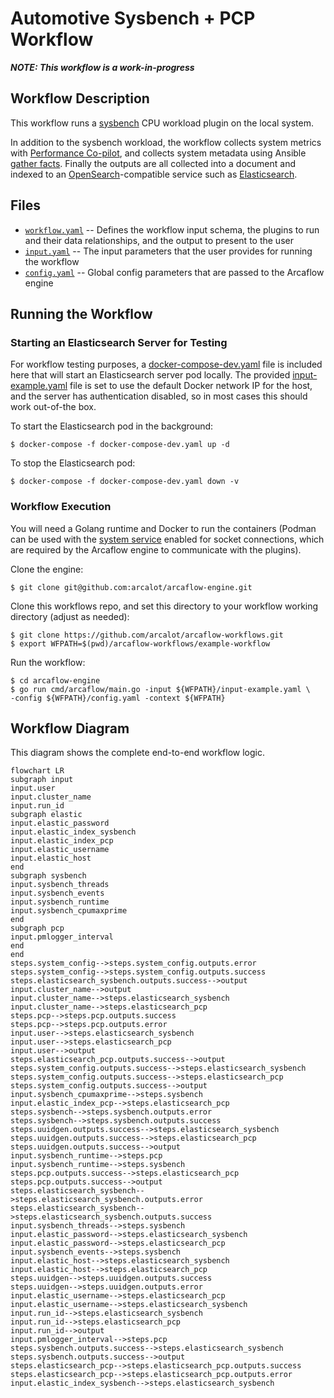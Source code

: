 # Automotive Sysbench + PCP Workflow

***NOTE: This workflow is a work-in-progress***

## Workflow Description

This workflow runs a [sysbench](https://github.com/akopytov/sysbench) CPU workload plugin on the local system.

In addition to the sysbench workload, the workflow collects system metrics with [Performance Co-pilot](https://pcp.io/), and collects system metadata using Ansible [gather facts](https://docs.ansible.com/ansible/latest/collections/ansible/builtin/gather_facts_module.html). Finally the outputs are all collected into a document and indexed to an [OpenSearch](https://opensearch.org/)-compatible service such as [Elasticsearch](https://www.elastic.co/).

## Files

- [`workflow.yaml`](workflow.yaml) -- Defines the workflow input schema, the plugins to run
  and their data relationships, and the output to present to the user
- [`input.yaml`](input-example.yaml) -- The input parameters that the user provides for running
  the workflow
- [`config.yaml`](config.yaml) -- Global config parameters that are passed to the Arcaflow
  engine
                     
## Running the Workflow

### Starting an Elasticsearch Server for Testing

For workflow testing purposes, a [docker-compose-dev.yaml](docker-compose-dev.yaml)
file is included here that will start an Elasticsearch server pod locally. The
provided [input-example.yaml](input-example.yaml) file is set to use the default
Docker network IP for the host, and the server has authentication disabled, so in most cases this should work out-of-the box.

To start the Elasticsearch pod in the background:
```
$ docker-compose -f docker-compose-dev.yaml up -d
```

To stop the Elasticsearch pod:
```
$ docker-compose -f docker-compose-dev.yaml down -v
```

### Workflow Execution

You will need a Golang runtime and Docker to run the containers (Podman can
be used with the [system service](https://docs.podman.io/en/latest/markdown/podman-system-service.1.html)
enabled for socket connections, which are required by the Arcaflow engine to
communicate with the plugins).

Clone the engine:
```
$ git clone git@github.com:arcalot/arcaflow-engine.git
```

Clone this workflows repo, and set this directory to your workflow working directory (adjust as needed):
```
$ git clone https://github.com/arcalot/arcaflow-workflows.git
$ export WFPATH=$(pwd)/arcaflow-workflows/example-workflow
```
 
Run the workflow:
```
$ cd arcaflow-engine
$ go run cmd/arcaflow/main.go -input ${WFPATH}/input-example.yaml \
-config ${WFPATH}/config.yaml -context ${WFPATH}
```

## Workflow Diagram
This diagram shows the complete end-to-end workflow logic.

```mermaid
flowchart LR
subgraph input
input.user
input.cluster_name
input.run_id
subgraph elastic
input.elastic_password
input.elastic_index_sysbench
input.elastic_index_pcp 
input.elastic_username
input.elastic_host
end
subgraph sysbench
input.sysbench_threads
input.sysbench_events
input.sysbench_runtime
input.sysbench_cpumaxprime
end
subgraph pcp
input.pmlogger_interval
end
end
steps.system_config-->steps.system_config.outputs.error
steps.system_config-->steps.system_config.outputs.success
steps.elasticsearch_sysbench.outputs.success-->output
input.cluster_name-->output
input.cluster_name-->steps.elasticsearch_sysbench
input.cluster_name-->steps.elasticsearch_pcp
steps.pcp-->steps.pcp.outputs.success
steps.pcp-->steps.pcp.outputs.error
input.user-->steps.elasticsearch_sysbench
input.user-->steps.elasticsearch_pcp
input.user-->output
steps.elasticsearch_pcp.outputs.success-->output
steps.system_config.outputs.success-->steps.elasticsearch_sysbench
steps.system_config.outputs.success-->steps.elasticsearch_pcp
steps.system_config.outputs.success-->output
input.sysbench_cpumaxprime-->steps.sysbench
input.elastic_index_pcp-->steps.elasticsearch_pcp
steps.sysbench-->steps.sysbench.outputs.error
steps.sysbench-->steps.sysbench.outputs.success
steps.uuidgen.outputs.success-->steps.elasticsearch_sysbench
steps.uuidgen.outputs.success-->steps.elasticsearch_pcp
steps.uuidgen.outputs.success-->output
input.sysbench_runtime-->steps.pcp
input.sysbench_runtime-->steps.sysbench
steps.pcp.outputs.success-->steps.elasticsearch_pcp
steps.pcp.outputs.success-->output
steps.elasticsearch_sysbench-->steps.elasticsearch_sysbench.outputs.error
steps.elasticsearch_sysbench-->steps.elasticsearch_sysbench.outputs.success
input.sysbench_threads-->steps.sysbench
input.elastic_password-->steps.elasticsearch_sysbench
input.elastic_password-->steps.elasticsearch_pcp
input.sysbench_events-->steps.sysbench
input.elastic_host-->steps.elasticsearch_sysbench
input.elastic_host-->steps.elasticsearch_pcp
steps.uuidgen-->steps.uuidgen.outputs.success
steps.uuidgen-->steps.uuidgen.outputs.error
input.elastic_username-->steps.elasticsearch_pcp
input.elastic_username-->steps.elasticsearch_sysbench
input.run_id-->steps.elasticsearch_sysbench
input.run_id-->steps.elasticsearch_pcp
input.run_id-->output
input.pmlogger_interval-->steps.pcp
steps.sysbench.outputs.success-->steps.elasticsearch_sysbench
steps.sysbench.outputs.success-->output
steps.elasticsearch_pcp-->steps.elasticsearch_pcp.outputs.success
steps.elasticsearch_pcp-->steps.elasticsearch_pcp.outputs.error
input.elastic_index_sysbench-->steps.elasticsearch_sysbench
```
